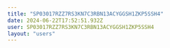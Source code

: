 ```yaml
---
title: "SP03017RZZ7RS3KN7C3RBN13ACYGGSH1ZKP5SSH4"
date: 2024-06-22T17:52:51.932Z
user: SP03017RZZ7RS3KN7C3RBN13ACYGGSH1ZKP5SSH4
layout: "users"
---
```

    